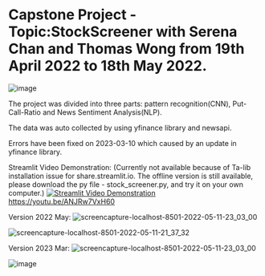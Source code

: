 # Capstone Project - Topic:StockScreener with Serena Chan and Thomas Wong from 19th April 2022 to 18th May 2022.
![image](https://user-images.githubusercontent.com/97008731/168753248-ba9bf466-e638-49fd-983d-33550cddb604.png)

The project was divided into three parts: pattern recognition(CNN), Put-Call-Ratio and News Sentiment Analysis(NLP).

The data was auto collected by using yfinance library and newsapi.


Errors have been fixed on 2023-03-10 which caused by an update in yfinance library.


Streamlit Video Demonstration: (Currently not available because of Ta-lib installation issue for share.streamlit.io. The offline version is still available, please download the py file - stock_screener.py, and try it on your own computer.)
[![Streamlit Video Demonstration](https://img.youtube.com/vi/ANJRw7VxH60/0.jpg)](https://www.youtube.com/watch?v=ANJRw7VxH60)
https://youtu.be/ANJRw7VxH60

Version 2022 May:
![screencapture-localhost-8501-2022-05-11-23_03_00](https://user-images.githubusercontent.com/97008731/224282701-669c7e9b-f898-44fd-9d58-796f2c3e773e.png)

![screencapture-localhost-8501-2022-05-11-21_37_32](https://user-images.githubusercontent.com/97008731/168753506-a80bbdb5-f41f-49cd-ad5f-bf68d6eaa5e1.png)


Version 2023 Mar:
![screencapture-localhost-8501-2022-05-11-23_03_00](https://user-images.githubusercontent.com/97008731/224282732-339ff00e-f02a-4f6c-ba7b-f07e909e1d09.png)

![image](https://user-images.githubusercontent.com/97008731/224281246-dc5e214e-8365-4349-9081-541154ec9924.png)

